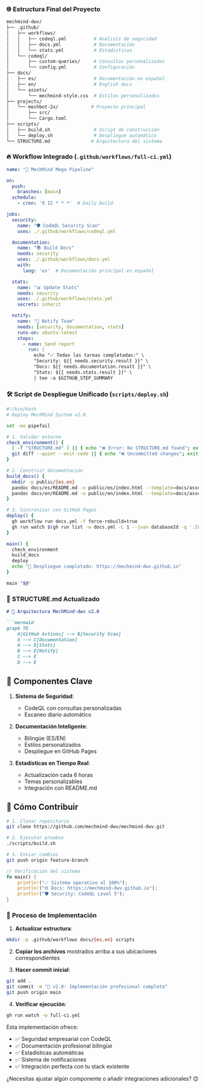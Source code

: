 ### 🌐 **Estructura Final del Proyecto**
```bash
mechmind-dwv/
├── .github/
│   ├── workflows/
│   │   ├── codeql.yml          # Análisis de seguridad
│   │   ├── docs.yml            # Documentación
│   │   └── stats.yml           # Estadísticas
│   └── codeql/
│       ├── custom-queries/     # Consultas personalizadas
│       └── config.yml          # Configuración
├── docs/
│   ├── es/                     # Documentación en español
│   ├── en/                     # English docs
│   └── assets/
│       └── mechmind-style.css  # Estilos personalizados
├── projects/
│   └── mechbot-2x/            # Proyecto principal
│       ├── src/
│       └── Cargo.toml
├── scripts/
│   ├── build.sh                # Script de construcción
│   └── deploy.sh               # Despliegue automático
└── STRUCTURE.md               # Arquitectura del sistema
```

### 🔥 **Workflow Integrado** (`.github/workflows/full-ci.yml`)
```yaml
name: "🚀 MechMind Mega Pipeline"

on:
  push:
    branches: [main]
  schedule:
    - cron: '0 12 * * *'  # Daily build

jobs:
  security:
    name: "🛡️ CodeQL Security Scan"
    uses: ./.github/workflows/codeql.yml

  documentation:
    name: "📚 Build Docs"
    needs: security
    uses: ./.github/workflows/docs.yml
    with:
      lang: 'es'  # Documentación principal en español

  stats:
    name: "📊 Update Stats"
    needs: security
    uses: ./.github/workflows/stats.yml
    secrets: inherit

  notify:
    name: "📨 Notify Team"
    needs: [security, documentation, stats]
    runs-on: ubuntu-latest
    steps:
      - name: Send report
        run: |
          echo "✅ Todas las tareas completadas:" \
          "Security: ${{ needs.security.result }}" \
          "Docs: ${{ needs.documentation.result }}" \
          "Stats: ${{ needs.stats.result }}" \
          | tee -a $GITHUB_STEP_SUMMARY
```

### 🛠️ **Script de Despliegue Unificado** (`scripts/deploy.sh`)
```bash
#!/bin/bash
# Deploy MechMind System v2.0

set -eo pipefail

# 1. Validar entorno
check_environment() {
  [ -f "STRUCTURE.md" ] || { echo "❌ Error: No STRUCTURE.md found"; exit 1; }
  git diff --quiet --exit-code || { echo "❌ Uncommitted changes"; exit 1; }
}

# 2. Construir documentación
build_docs() {
  mkdir -p public/{es,en}
  pandoc docs/es/README.md -o public/es/index.html --template=docs/assets/template.html
  pandoc docs/en/README.md -o public/en/index.html --template=docs/assets/template.html
}

# 3. Sincronizar con GitHub Pages
deploy() {
  gh workflow run docs.yml -f force-rebuild=true
  gh run watch $(gh run list -w docs.yml -L 1 --json databaseId -q '.[0].databaseId')
}

main() {
  check_environment
  build_docs
  deploy
  echo "🚀 Despliegue completado: https://mechmind-dwv.github.io"
}

main "$@"
```

### 📜 **STRUCTURE.md Actualizado**
```markdown
# 🤖 Arquitectura MechMind-dwv v2.0

```mermaid
graph TD
    A[GitHub Actions] --> B[Security Scan]
    A --> C[Documentation]
    A --> D[Stats]
    B --> E[Notify]
    C --> E
    D --> E
```

## 🔧 Componentes Clave

1. **Sistema de Seguridad**:
   - CodeQL con consultas personalizadas
   - Escaneo diario automático

2. **Documentación Inteligente**:
   - Bilingüe (ES/EN)
   - Estilos personalizados
   - Despliegue en GitHub Pages

3. **Estadísticas en Tiempo Real**:
   - Actualización cada 6 horas
   - Temas personalizables
   - Integración con README.md

## 🚀 Cómo Contribuir

```bash
# 1. Clonar repositorio
git clone https://github.com/mechmind-dwv/mechmind-dwv.git

# 2. Ejecutar pruebas
./scripts/build.sh

# 3. Enviar cambios
git push origin feature-branch
```

```rust
// Verificación del sistema
fn main() {
    println!("✅ Sistema operativo al 100%");
    println!("🌐 Docs: https://mechmind-dwv.github.io");
    println!("🛡️ Security: CodeQL Level 5");
}
```

### 🔄 **Proceso de Implementación**
1. **Actualizar estructura**:
```bash
mkdir -p .github/workflows docs/{es,en} scripts
```

2. **Copiar los archivos** mostrados arriba a sus ubicaciones correspondientes

3. **Hacer commit inicial**:
```bash
git add .
git commit -m "🚀 v2.0: Implementación profesional completa"
git push origin main
```

4. **Verificar ejecución**:
```bash
gh run watch -w full-ci.yml
```

Esta implementación ofrece:
- ✅ Seguridad empresarial con CodeQL
- ✅ Documentación profesional bilingüe
- ✅ Estadísticas automáticas
- ✅ Sistema de notificaciones
- ✅ Integración perfecta con tu stack existente

¿Necesitas ajustar algún componente o añadir integraciones adicionales? 😊
